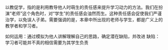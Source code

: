 以教促学，指的是利用教导他人时萌生的责任感来提升学习动力的方法。我们在扮演“老师”这个角色时，对“学生”的责任感会油然而生。这种责任感会促使我们严谨治学，以免误人子弟。需要强调的是，本章中所出现的老师与学生，都是广义上的教学者和学习者。

如何运用：通过模拟为他人讲解理解自己的思路，确定潜在缺陷，并改进
缺陷：学习者可能并不真的相信需要为其学生负责
